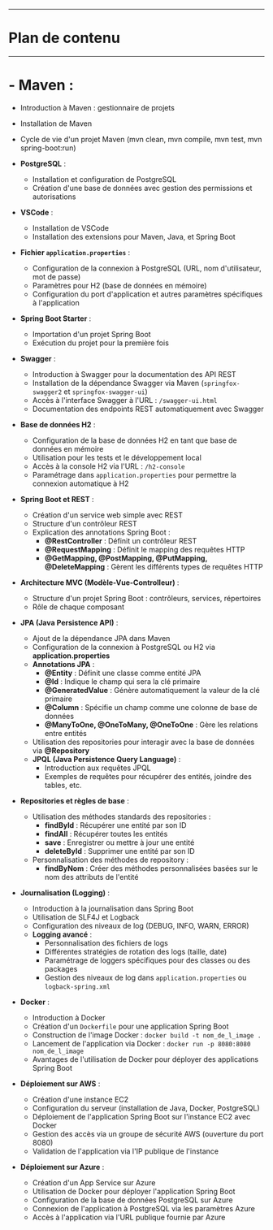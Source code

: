 ----
# Plan de contenu
----

# - **Maven** :
  - Introduction à Maven : gestionnaire de projets
  - Installation de Maven
  - Cycle de vie d'un projet Maven (mvn clean, mvn compile, mvn test, mvn spring-boot:run)

- **PostgreSQL** :
  - Installation et configuration de PostgreSQL
  - Création d'une base de données avec gestion des permissions et autorisations

- **VSCode** :
  - Installation de VSCode
  - Installation des extensions pour Maven, Java, et Spring Boot

- **Fichier `application.properties`** :
  - Configuration de la connexion à PostgreSQL (URL, nom d'utilisateur, mot de passe)
  - Paramètres pour H2 (base de données en mémoire)
  - Configuration du port d'application et autres paramètres spécifiques à l'application

- **Spring Boot Starter** :
  - Importation d'un projet Spring Boot
  - Exécution du projet pour la première fois

- **Swagger** :
  - Introduction à Swagger pour la documentation des API REST
  - Installation de la dépendance Swagger via Maven (`springfox-swagger2` et `springfox-swagger-ui`)
  - Accès à l'interface Swagger à l'URL : `/swagger-ui.html`
  - Documentation des endpoints REST automatiquement avec Swagger

- **Base de données H2** :
  - Configuration de la base de données H2 en tant que base de données en mémoire
  - Utilisation pour les tests et le développement local
  - Accès à la console H2 via l'URL : `/h2-console`
  - Paramétrage dans `application.properties` pour permettre la connexion automatique à H2

- **Spring Boot et REST** :
  - Création d'un service web simple avec REST
  - Structure d'un contrôleur REST
  - Explication des annotations Spring Boot : 
    - **@RestController** : Définit un contrôleur REST
    - **@RequestMapping** : Définit le mapping des requêtes HTTP
    - **@GetMapping, @PostMapping, @PutMapping, @DeleteMapping** : Gèrent les différents types de requêtes HTTP

- **Architecture MVC (Modèle-Vue-Controlleur)** :
  - Structure d'un projet Spring Boot : contrôleurs, services, répertoires
  - Rôle de chaque composant

- **JPA (Java Persistence API)** :
  - Ajout de la dépendance JPA dans Maven
  - Configuration de la connexion à PostgreSQL ou H2 via **application.properties**
  - **Annotations JPA** :
    - **@Entity** : Définit une classe comme entité JPA
    - **@Id** : Indique le champ qui sera la clé primaire
    - **@GeneratedValue** : Génère automatiquement la valeur de la clé primaire
    - **@Column** : Spécifie un champ comme une colonne de base de données
    - **@ManyToOne, @OneToMany, @OneToOne** : Gère les relations entre entités
  - Utilisation des repositories pour interagir avec la base de données via **@Repository**
  - **JPQL (Java Persistence Query Language)** :
    - Introduction aux requêtes JPQL
    - Exemples de requêtes pour récupérer des entités, joindre des tables, etc.

- **Repositories et règles de base** :
  - Utilisation des méthodes standards des repositories :
    - **findById** : Récupérer une entité par son ID
    - **findAll** : Récupérer toutes les entités
    - **save** : Enregistrer ou mettre à jour une entité
    - **deleteById** : Supprimer une entité par son ID
  - Personnalisation des méthodes de repository :
    - **findByNom** : Créer des méthodes personnalisées basées sur le nom des attributs de l'entité

- **Journalisation (Logging)** :
  - Introduction à la journalisation dans Spring Boot
  - Utilisation de SLF4J et Logback
  - Configuration des niveaux de log (DEBUG, INFO, WARN, ERROR)
  - **Logging avancé** :
    - Personnalisation des fichiers de logs
    - Différentes stratégies de rotation des logs (taille, date)
    - Paramétrage de loggers spécifiques pour des classes ou des packages
    - Gestion des niveaux de log dans `application.properties` ou `logback-spring.xml`

- **Docker** :
  - Introduction à Docker
  - Création d'un `Dockerfile` pour une application Spring Boot
  - Construction de l'image Docker : `docker build -t nom_de_l_image .`
  - Lancement de l'application via Docker : `docker run -p 8080:8080 nom_de_l_image`
  - Avantages de l'utilisation de Docker pour déployer des applications Spring Boot

- **Déploiement sur AWS** :
  - Création d'une instance EC2
  - Configuration du serveur (installation de Java, Docker, PostgreSQL)
  - Déploiement de l'application Spring Boot sur l'instance EC2 avec Docker
  - Gestion des accès via un groupe de sécurité AWS (ouverture du port 8080)
  - Validation de l'application via l'IP publique de l'instance

- **Déploiement sur Azure** :
  - Création d'un App Service sur Azure
  - Utilisation de Docker pour déployer l'application Spring Boot
  - Configuration de la base de données PostgreSQL sur Azure
  - Connexion de l'application à PostgreSQL via les paramètres Azure
  - Accès à l'application via l'URL publique fournie par Azure

